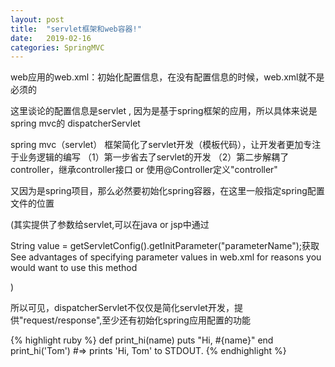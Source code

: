 ```yaml
---
layout: post
title:  "servlet框架和web容器!"
date:   2019-02-16 
categories: SpringMVC
---
```


web应用的web.xml：初始化配置信息，在没有配置信息的时候，web.xml就不是必须的
 
这里谈论的配置信息是servlet , 因为是基于spring框架的应用，所以具体来说是spring mvc的 dispatcherServlet

spring mvc（servlet） 框架简化了servlet开发（模板代码），让开发者更加专注于业务逻辑的编写
（1）第一步省去了servlet的开发
（2）第二步解耦了controller，继承controller接口 or 使用@Controller定义"controller"

又因为是spring项目，那么必然要初始化spring容器，在这里<init-param>一般指定spring配置文件的位置

(其实提供了参数给servlet,可以在java or jsp中通过

String value = getServletConfig().getInitParameter("parameterName");获取
See advantages of specifying parameter values in web.xml for reasons you would want to use this method

)


所以可见，dispatcherServlet不仅仅是简化servlet开发，提供"request/response",至少还有初始化spring应用配置的功能

{% highlight ruby %}
def print_hi(name)
  puts "Hi, #{name}"
end
print_hi('Tom')
#=> prints 'Hi, Tom' to STDOUT.
{% endhighlight %}
